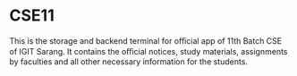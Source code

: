 # CSE11
This is the storage and backend terminal for oﬃcial app of 11th Batch CSE of IGIT Sarang. It contains the oﬃcial notices, study materials, assignments by faculties and all other necessary information for the students.
